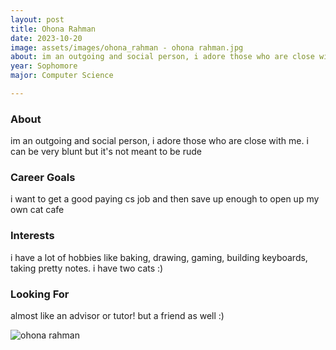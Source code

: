 ```yaml
---
layout: post
title: Ohona Rahman 
date: 2023-10-20
image: assets/images/ohona_rahman - ohona rahman.jpg
about: im an outgoing and social person, i adore those who are close with me. i can be very blunt but it's not meant to be rude
year: Sophomore
major: Computer Science

---
```


### About

im an outgoing and social person, i adore those who are close with me. i can be very blunt but it's not meant to be rude

### Career Goals

i want to get a good paying cs job and then save up enough to open up my own cat cafe

### Interests

i have a lot of hobbies like baking, drawing, gaming, building keyboards, taking pretty notes. i have two cats :)

### Looking For

almost like an advisor or tutor! but a friend as well :)

<div class="text-center my-5">
    <img src="https://sase-drexel.github.io/mentorship-2023/assets/images/ohona_rahman - ohona rahman.jpg" alt="ohona rahman" class="rounded post-img" />
</div>
